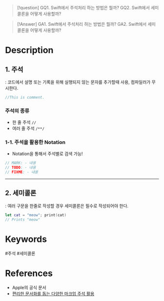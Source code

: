 >[!question]
>GQ1. Swift에서 주석처리 하는 방법은 뭘까?
>GQ2. Swift에서 세미콜론을 어떻게 사용할까?

>[!Answer]
>GA1. Swift에서 주석처리 하는 방법은 뭘까?
>GA2. Swift에서 세미콜론을 어떻게 사용할까?

# Description
## 1. 주석
: 코드에서 설명 또는 기록을 위해 실행되지 않는 문자를 추가할때 사용, 컴파일러가 무시한다.
```swift
//This is comment.
```
### 주석의 종류
- 한 줄 주석 `//`
- 여러 줄 주석  `/**/`
### 1-1. 주석을 활용한 Notation
- Notation을 통해서 주석별로 검색 가능!
```swift title:주석종류
// MARK: - 내용
// TODO: - 내용
// FIXME: - 내용
```

-----------
## 2. 세미콜론
: 여러 구문을 한줄로 작성할 경우 세미콜론은 필수로 작성되어야 한다.
```swift
let cat = "meow"; print(cat)
// Prints "meow"
```

# Keywords
#주석
#세미콜론

# References
- Apple의 공식 문서
- [편리한 문서화를 돕는 다양한 마크업 주석 활용](https://velog.io/@jeongkite/Swift-%ED%8E%B8%EB%A6%AC%ED%95%9C-%EB%AC%B8%EC%84%9C%ED%99%94%EB%A5%BC-%EB%8F%95%EB%8A%94-%EB%8B%A4%EC%96%91%ED%95%9C-%EB%A7%88%ED%81%AC%EC%97%85-%EC%A3%BC%EC%84%9D-%ED%99%9C%EC%9A%A9)
